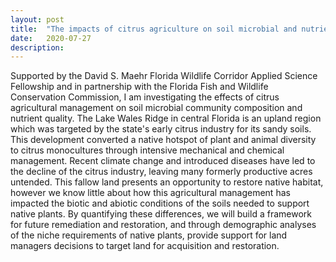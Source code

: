 ```yaml
---
layout: post
title:  "The impacts of citrus agriculture on soil microbial and nutrient quality"
date:   2020-07-27
description:
---
```


<p class="intro"><span class="dropcap">S</span>upported by the David S. Maehr Florida Wildlife Corridor Applied Science Fellowship and in partnership with the Florida Fish and Wildlife Conservation Commission, I am investigating the effects of citrus agricultural management on soil microbial community composition and nutrient quality.
The Lake Wales Ridge in central Florida is an upland region which was targeted by the state's early citrus industry for its sandy soils. 
This development converted a native hotspot of plant and animal diversity to citrus monocultures through intensive mechanical and chemical management. 
Recent climate change and introduced diseases have led to the decline of the citrus industry, leaving many formerly productive acres untended. 
This fallow land presents an opportunity to restore native habitat, however we know little about how this agricultural management has impacted the biotic and abiotic conditions of the soils needed to support native plants.
By quantifying these differences, we will build a framework for future remediation and restoration, and through demographic analyses of the niche requirements of native plants, provide support for land managers decisions to target land for acquisition and restoration. </p>


  
  
  
